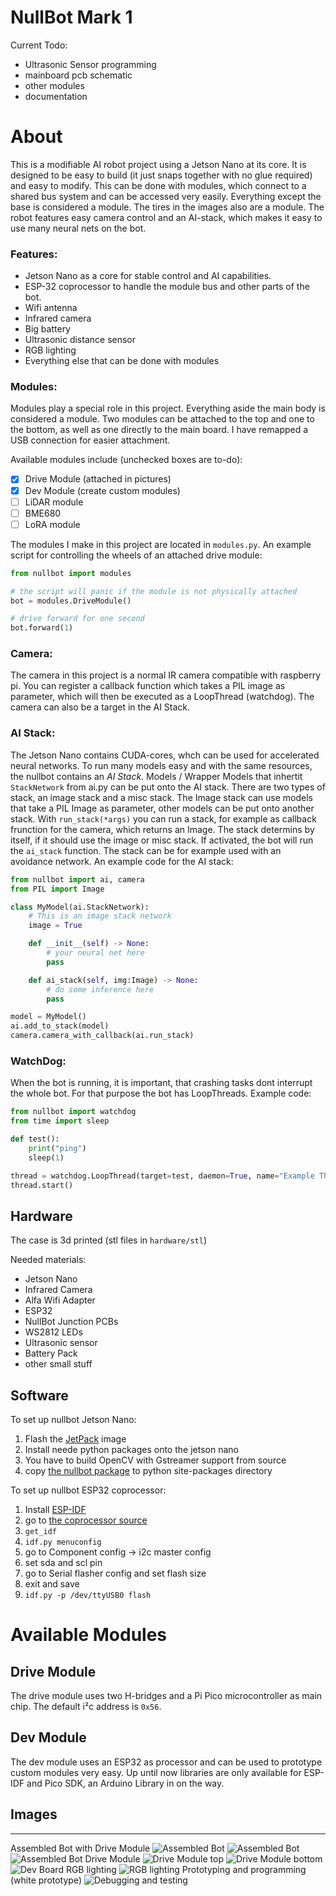 # NullBot Mark 1
Current Todo:
* Ultrasonic Sensor programming
* mainboard pcb schematic
* other modules
* documentation

# About
This is a modifiable AI robot project using a Jetson Nano at its core. It is designed to be easy to build (it just snaps together with no glue required) and easy to modify. This can be done with modules, which connect to a shared bus system and can be accessed very easily. Everything except the base is considered a module. The tires in the images also are a module. The robot features easy camera control and an AI-stack, which makes it easy to use many neural nets on the bot.

### **Features**:
* Jetson Nano as a core for stable control and AI capabilities.
* ESP-32 coprocessor to handle the module bus and other parts of the bot.
* Wifi antenna
* Infrared camera
* Big battery
* Ultrasonic distance sensor
* RGB lighting
* Everything else that can be done with modules

### **Modules**:
Modules play a special role in this project. Everything aside the main body is considered a module. Two modules can be attached to the top and one to the bottom, as well as one directly to the main board. I have remapped a USB connection for easier attachment.

Available modules include (unchecked boxes are to-do):

- [x] Drive Module (attached in pictures)
- [x] Dev Module (create custom modules)
- [ ] LiDAR module
- [ ] BME680
- [ ] LoRA module

The modules I make in this project are located in `modules.py`. An example script for controlling the wheels of an attached drive module:
```python
from nullbot import modules

# the script will panic if the module is not physically attached
bot = modules.DriveModule()

# drive forward for one second
bot.forward(1)
```
### **Camera**:
The camera in this project is a normal IR camera compatible with raspberry pi. You can register a callback function which takes a PIL image as parameter, which will then be executed as a LoopThread (watchdog). The camera can also be a target in the AI Stack.
### **AI Stack**:
The Jetson Nano contains CUDA-cores, whch can be used for accelerated neural networks. To run many models easy and with the same resources, the nullbot contains an *AI Stack*. Models / Wrapper Models that inhertit `StackNetwork` from ai.py can be put onto the AI stack. There are two types of stack, an image stack and a misc stack. The Image stack can use models that take a PIL Image as parameter, other models can be put onto another stack. With `run_stack(*args)` you can run a stack, for example as callback frunction for the camera, which returns an Image. The stack determins by itself, if it should use the image or misc stack. If activated, the bot will run the `ai_stack` function. The stack can be for example used with an avoidance network. An example code for the AI stack:
```python
from nullbot import ai, camera
from PIL import Image

class MyModel(ai.StackNetwork):
    # This is an image stack network
    image = True

    def __init__(self) -> None:
        # your neural net here
        pass

    def ai_stack(self, img:Image) -> None:
        # do some inference here
        pass

model = MyModel()
ai.add_to_stack(model)
camera.camera_with_callback(ai.run_stack)
```
### **WatchDog**:
When the bot is running, it is important, that crashing tasks dont interrupt the whole bot. For that purpose the bot has LoopThreads. Example code:
```python
from nullbot import watchdog
from time import sleep

def test():
    print("ping")
    sleep(1)

thread = watchdog.LoopThread(target=test, daemon=True, name="Example Thread")
thread.start()
```
## Hardware
The case is 3d printed (stl files in `hardware/stl`)

Needed materials:
* Jetson Nano
* Infrared Camera
* Alfa Wifi Adapter
* ESP32
* NullBot Junction PCBs
* WS2812 LEDs
* Ultrasonic sensor
* Battery Pack
* other small stuff

## Software
To set up nullbot Jetson Nano:
1. Flash the [JetPack](https://developer.nvidia.com/embedded/jetpack) image
2. Install neede python packages onto the jetson nano
3. You have to build OpenCV with Gstreamer support from source
4. copy [the nullbot package](software/JetsonCore/nullbot/) to python site-packages directory

To set up nullbot ESP32 coprocessor:
1. Install [ESP-IDF](https://docs.espressif.com/projects/esp-idf/en/latest/esp32/get-started/index.html)
2. go to [the coprocessor source](software/ESPHelper)
3. `get_idf`
4. `idf.py menuconfig`
5. go to Component config -> i2c master config
6. set sda and scl pin
7. go to Serial flasher config and set flash size
8. exit and save
9. `idf.py -p /dev/ttyUSB0 flash`

# Available Modules
## Drive Module
The drive module uses two H-bridges and a Pi Pico microcontroller as main chip. The default i²c address is `0x56`.
## Dev Module
The dev module uses an ESP32 as processor and can be used to prototype custom modules very easy. Up until now libraries are only available for ESP-IDF and Pico SDK, an Arduino Library in on the way.

## Images
---
Assembled Bot with Drive Module
![Assembled Bot](hardware/images/MK1-full.jpg)
![Assembled Bot](hardware/images/MK1-back.jpg)
![Assembled Bot](hardware/images/MK1-side.jpg)
Drive Module
![Drive Module top](hardware/images/DriveModule-top.jpg)
![Drive Module bottom](hardware/images/DriveModule-bottom.jpg)
![Dev Board](hardware/images/DevModule.jpg)
RGB lighting
![RGB lighting](hardware/images/MK1-rgb.jpg)
Prototyping and programming (white prototype)
![Debugging and testing](hardware/images/MK1-assembly.jpg)
